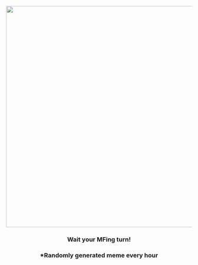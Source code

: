 <p align="center">
        <img src="https://i.redd.it/ikea4zjlkl1a1.jpg" width="600" height="600">
        </p>
        <h3 align="center">Wait your MFing turn!</h3>
        <h3 align="center">*Randomly generated meme every hour</h3>
    